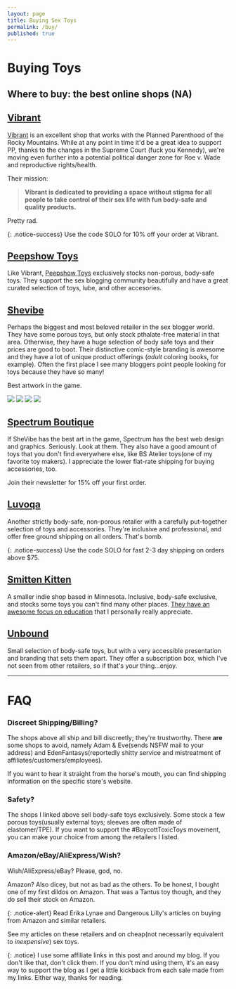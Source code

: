 ```yaml
---
layout: page
title: Buying Sex Toys
permalink: /buy/
published: true
---
```

# Buying Toys

## Where to buy: the best online shops (NA)

## [Vibrant](http://www.bevibrant.com?rfsn=1509055.df2dc&utm_source=refersion&utm_medium=affiliate&utm_campaign=1509055.df2dc)

[Vibrant](http://www.bevibrant.com?rfsn=1509055.df2dc&utm_source=refersion&utm_medium=affiliate&utm_campaign=1509055.df2dc) is an excellent shop that works with the Planned Parenthood of the Rocky Mountains. While at any point in time it'd be a great idea to support PP, thanks to the changes in the Supreme Court (fuck you Kennedy), we're moving even further into a potential political danger zone for Roe v. Wade and reproductive rights/health.

Their mission:

> **Vibrant is dedicated to providing a space without stigma for all people to take control of their sex life with fun body-safe and quality products.** 

Pretty rad.

{: .notice-success}
Use the code SOLO for 10% off your order at Vibrant.

## [Peepshow Toys](https://www.peepshowtoys.com#oid=91554_4244)

Like Vibrant, [Peepshow Toys](http://www.peepshowtoys.com#oid=91554_4244) exclusively stocks non-porous, body-safe toys. They support the sex blogging community beautifully and have a great curated selection of toys, lube, and other accesories.

## [Shevibe](https://shevibe.com/#oid=1432_1)

Perhaps the biggest and most beloved retailer in the sex blogger world. They have some porous toys, but only stock pthalate-free material in that area. Otherwise, they have a huge selection of body safe toys and their prices are good to boot. Their distinctive comic-style branding is awesome and they have a lot of unique product offerings (*adult* coloring books, for example). Often the first place I see many bloggers point people looking for toys because they have so many!

Best artwork in the game.

<a href='http://shevibe.com#oid=1432_1_banner_66' target='_new' ><img src='https://shevibe.myomnistar.com/banner.php?id=66_1432_1' border='0' height='0' width='0' /><img src='https://shevibe.myomnistar.com/admin/images/banner/new_150_be_pleasured_woman_02_1509982803.jpg' border='0' /></a> <a href='http://shevibe.com#oid=1432_1_banner_67' target='_new' ><img src='https://shevibe.myomnistar.com/banner.php?id=67_1432_1' border='0' height='0' width='0' /><img src='https://shevibe.myomnistar.com/admin/images/banner/new_150_be_sensual_m_1509982826.jpg' border='0' /></a> <a href='http://shevibe.com#oid=1432_1_banner_74' target='_new' ><img src='https://shevibe.myomnistar.com/banner.php?id=74_1432_1' border='0' height='0' width='0' /><img src='https://shevibe.myomnistar.com/admin/images/banner/new_150_be_sultry_1509982990.jpg' border='0' /></a> <a href='http://shevibe.com#oid=1432_1_banner_72' target='_new' ><img src='https://shevibe.myomnistar.com/banner.php?id=72_1432_1' border='0' height='0' width='0' /><img src='https://shevibe.myomnistar.com/admin/images/banner/new_150_be_stimulated_01_1509982937.jpg' border='0' /></a>

## [Spectrum Boutique](https://spectrumboutique.com/)

If SheVibe has the best art in the game, Spectrum has the best web design and graphics. Seriously. Look at them. They also have a good amount of toys that you don't find everywhere else, like BS Atelier toys(one of my favorite toy makers). I appreciate the lower flat-rate shipping for buying accessories, too. 

Join their newsletter for 15% off your first order.

## [Luvoqa](https://www.luvoqa.com?rfsn=1579286.b8ca9d)

Another strictly body-safe, non-porous retailer with a carefully put-together selection of toys and accessories. They're inclusive and professional, and offer free ground shipping on all orders. That's bomb. 

{: .notice-success}
Use the code SOLO for fast 2-3 day shipping on orders above $75.

## [Smitten Kitten](https://www.smittenkittenonline.com)

A smaller indie shop based in Minnesota. Inclusive, body-safe exclusive, and stocks some toys you can't find many other places. [They have an awesome focus on education](https://www.smittenkittenonline.com/pages/resources) that I personally really appreciate.

## [Unbound](https://www.unboundbabes.com)

Small selection of body-safe toys, but with a very accessible presentation and branding that sets them apart. They offer a subscription box, which I've not seen from other retailers, so if that's your thing...enjoy.

---

# FAQ

### Discreet Shipping/Billing?

The shops above all ship and bill discreetly; they're trustworthy. There **are** some shops to avoid, namely Adam & Eve(sends NSFW mail to your address) and EdenFantasys(reportedly shitty service and mistreatment of affiliates/customers/employees).

If you want to hear it straight from the horse's mouth, you can find shipping information on the specific store's website.

### Safety?

The shops I linked above sell body-safe toys exclusively. Some stock a few porous toys(usually external toys; sleeves are often made of elastomer/TPE). If you want to support the #BoycottToxicToys movement, you can make your choice from among the retailers I listed.

### Amazon/eBay/AliExpress/Wish?

Wish/AliExpress/eBay? Please, god, no.

Amazon? Also dicey, but not as bad as the others. To be honest, I bought one of my first dildos on Amazon. That was a Tantus toy though, and they do sell their stock on Amazon.

{: .notice-alert}
Read Erika Lynae and Dangerous Lilly's articles on buying from Amazon and similar retailers.

See my articles on these retailers and on cheap(not necessarily equivalent to *inexpensive*) sex toys.

{: .notice}
I use some affiliate links in this post and around my blog. If you don't like that, don't click them. If you don't mind using them, it's an easy way to support the blog as I get a little kickback from each sale made from my links. Either way, thanks for reading.
